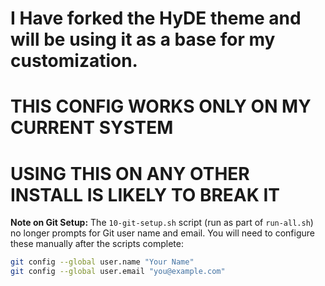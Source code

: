 # I Have forked the HyDE theme and will be using it as a base for my customization.

# THIS CONFIG WORKS ONLY ON MY CURRENT SYSTEM
# USING THIS ON ANY OTHER INSTALL IS LIKELY TO BREAK IT

**Note on Git Setup:**
The `10-git-setup.sh` script (run as part of `run-all.sh`) no longer prompts for Git user name and email. You will need to configure these manually after the scripts complete:
```bash
git config --global user.name "Your Name"
git config --global user.email "you@example.com"
